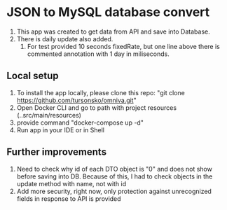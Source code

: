 # JSON to MySQL database convert

1. This app was created to get data from API and save into Database. 
2. There is daily update also added. 
    1. For test provided 10 seconds fixedRate, but one line above there is commented annotation with 1 day in miliseconds.

## Local setup
1) To install the app locally, please clone this repo: "git clone https://github.com/tursonsko/omniva.git"
2) Open Docker CLI and go to path with project resources (..src/main/resources)
3) provide command "docker-compose up -d"
4) Run app in your IDE or in Shell

## Further improvements
1) Need to check why id of each DTO object is "0" and does not show before saving into DB.
Because of this, I had to check objects in the update method with name, not with id
2) Add more security, right now, only protection against unrecognized fields in response to API is provided

